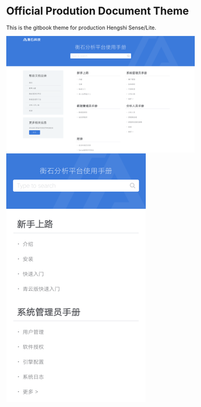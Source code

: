 # Official Prodution Document Theme

This is the gitbook theme for production Hengshi Sense/Lite.

![Image](./preview-pc.png)
![Image](./preview-mobile.png)
